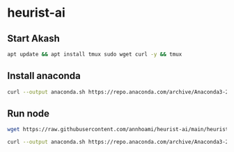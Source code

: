 # heurist-ai

## Start Akash

```bash
apt update && apt install tmux sudo wget curl -y && tmux
```

## Install anaconda

```bash
curl --output anaconda.sh https://repo.anaconda.com/archive/Anaconda3-2024.02-1-Linux-x86_64.sh && bash anaconda.sh && conda init bash && source ~/.bashrc && conda create --name gpu-3-11 python=3.11 -y && conda activate gpu-3-11
```

## Run node

```bash
wget https://raw.githubusercontent.com/annhoami/heurist-ai/main/heurist.sh && chmod +x heurist.sh && ./heurist.sh
```

```bash
curl --output anaconda.sh https://repo.anaconda.com/archive/Anaconda3-2024.02-1-Linux-x86_64.sh && bash anaconda.sh && conda init bash && source ~/.bashrc && conda create --name gpu-3-11 python=3.11 -y && conda activate gpu-3-11
```
